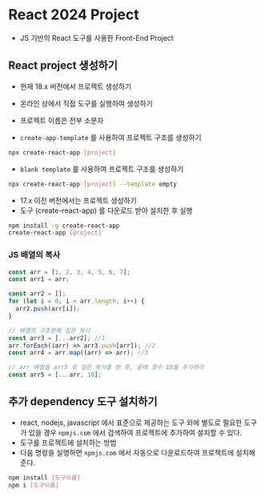 # React 2024 Project

- JS 기반의 React 도구를 사용한 Front-End Project

## React project 생성하기

- 현재 18.x 버전에서 프로젝트 생성하기
- 온라인 상에서 직접 도구를 실행하여 생성하기
- 프로젝트 이름은 전부 소문자

- `create-app-template` 를 사용하여 프로젝트 구조를 생성하기

```bash
npx create-react-app [project]
```

- `blank template` 를 사용하여 프로젝트 구조를 생성하기

```bash
npx create-react-app [project] --template empty
```

- 17.x 이전 버전에서는 프로젝트 생성하기
- 도구 (create-react-app) 를 다운로드 받아 설치한 후 실행

```bash
npm install -g create-react-app
create-react-app [project]
```

### JS 배열의 복사

```js
const arr = [1, 2, 3, 4, 5, 6, 7];
const arr1 = arr;

const arr2 = [];
for (let i = 0; i < arr.length; i++) {
  arr2.push(arr[i]);
}

// 배열의 구조분해 깊은 복사
const arr3 = [...arr2]; //1
arr.forEach((arr) => arr3.push[arr]); //2
const arr4 = arr.map((arr) => arr); //3

// arr 배열을 arr5 로 깊은 복사를 한 후, 끝에 정수 10을 추가하라
const arr5 = [...arr, 10];
```

## 추가 dependency 도구 설치하기

- react, nodejs, javascript 에서 표준으로 제공하는 도구 외에 별도로 필요한 도구가 있을 경우 `npmjs.com` 에서 검색하여 프로젝트에 추가하여 설치할 수 있다.
- 도구를 프로젝트에 설치하는 방법
- 다음 명령을 실행하면 `npmjs.com` 에서 자동으로 다운로드하여 프로젝트에 설치해 준다.

```bash
npm install [도구이름]
npm i [도구이름]
```
